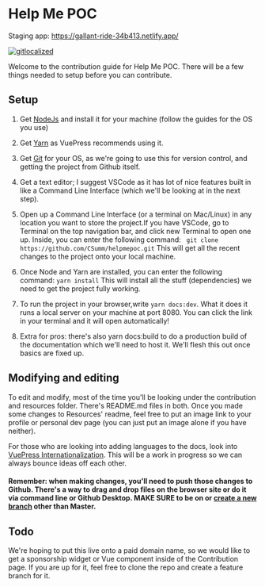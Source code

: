# Help Me POC
Staging app: https://gallant-ride-34b413.netlify.app/

[![gitlocalized ](https://gitlocalize.com/repo/4905/whole_project/badge.svg)](https://gitlocalize.com/repo/4905/whole_project?utm_source=badge)

Welcome to the contribution guide for Help Me POC. There will be a few things needed to setup before you can contribute.
## Setup

1. Get [NodeJs](https://nodejs.org/en/) and install it for your machine (follow the guides for the OS you use)

2. Get [Yarn](https://classic.yarnpkg.com/en/) as VuePress recommends using it.

3. Get [Git](https://git-scm.com/) for your OS, as we're going to use this for version control, and getting the project from Github itself.

4. Get a text editor; I suggest VSCode as it has lot of nice features built in like a Command Line Interface (which we'll be looking at in the next step).

5. Open up a Command Line Interface (or a terminal on Mac/Linux) in any location you want to store the project.If you have VSCode, go to Terminal on the top navigation bar, and click new Terminal to open one up. Inside, you can enter the following command:
``` git clone https://github.com/CSumm/helpmepoc.git```
This will get all the recent changes to the project onto your local machine.

6. Once Node and Yarn are installed, you can enter the following command:
```yarn install```
This will install all the stuff (dependencies) we need to get the project fully working.

7. To run the project in your browser,write ```yarn docs:dev```. What it does it runs a local server on your machine at port 8080. You can click the link in your terminal and it will open automatically!

8. Extra for pros: there's also yarn docs:build to do a production build of the documentation which we'll need to host it. We'll flesh this out once basics are fixed up.

## Modifying and editing
To edit and modify, most of the time you'll be looking under the contribution and resources folder. There's README.md files in both. Once you made some changes to Resources' readme, feel free to put an image link to your profile or personal dev page (you can just put an image alone if you have neither).

For those who are looking into adding languages to the docs, look into [VuePress Internationalization](https://v1.vuepress.vuejs.org/guide/i18n.html#default-theme-i18n-config). This will be a work in progress so we can always bounce ideas off each other.

#### Remember: when making changes, you'll need to push those changes to Github. There's a way to drag and drop files on the browser site or do it via command line or Github Desktop. MAKE SURE to be on or [create a new branch](https://git-scm.com/book/en/v2/Git-Branching-Basic-Branching-and-Merging) other than Master.

## Todo
We're hoping to put this live onto a paid domain name, so we would like to get a sponsorship widget or Vue component inside of the Contribution page. If you are up for it, feel free to clone the repo and create a feature branch for it.
